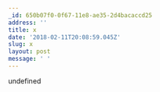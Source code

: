 ```yaml
---
_id: 650b07f0-0f67-11e8-ae35-2d4bacaccd25
address: ''
title: x
date: '2018-02-11T20:08:59.045Z'
slug: x
layout: post
message: ' '
---
```

undefined
